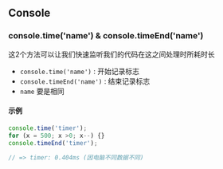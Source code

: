 ## Console

### console.time('name') & console.timeEnd('name')
这2个方法可以让我们快速监听我们的代码在这之间处理时所耗时长  
- `console.time('name')` : 开始记录标志
- `console.timeEnd('name')` : 结束记录标志
- `name` 要是相同

#### 示例
```javascript
console.time('timer');
for (x = 500; x >0; x--) {}
console.timeEnd('timer');

// => timer: 0.404ms (因电脑不同数据不同)
```